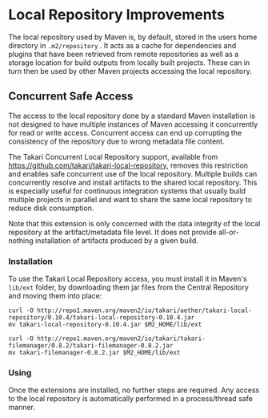 # Local Repository Improvements

The local repository used by Maven is, by default, stored in the users home directory in `.m2/repository` . It acts as a
cache for dependencies and plugins that have been retrieved from remote repositories as well as a storage location for
build outputs from locally built projects. These can in turn then be used by other Maven projects accessing the local
repository.

## Concurrent Safe Access

The access to the local repository done by a standard Maven installation is not designed to have multiple instances of
Maven accessing it concurrently for read or write access. Concurrent access can end up corrupting the consistency of the 
repository due to wrong metadata file content.

The Takari Concurrent Local Repository support, available from https://github.com/takari/takari-local-repository,
removes this restriction and enables safe concurrent use of the local repository. Multiple builds can concurrently
resolve and install artifacts to the shared local repository. This is especially useful for continuous integration
systems that usually build multiple projects in parallel and want to share the same local repository to reduce disk
consumption.

Note that this extension is only concerned with the data integrity of the local repository at the artifact/metadata
file level. It does not provide all-or-nothing installation of artifacts produced by a given build.

### Installation

To use the Takari Local Repository access, you must install it in Maven's `lib/ext` folder, by downloading them jar
files from the Central Repository and moving them into place:

```
curl -O http://repo1.maven.org/maven2/io/takari/aether/takari-local-repository/0.10.4/takari-local-repository-0.10.4.jar
mv takari-local-repository-0.10.4.jar $M2_HOME/lib/ext

curl -O http://repo1.maven.org/maven2/io/takari/takari-filemanager/0.8.2/takari-filemanager-0.8.2.jar
mv takari-filemanager-0.8.2.jar $M2_HOME/lib/ext
```

### Using

Once the extensions are installed, no further steps are required. Any access to the local repository is automatically
performed in a process/thread safe manner.


